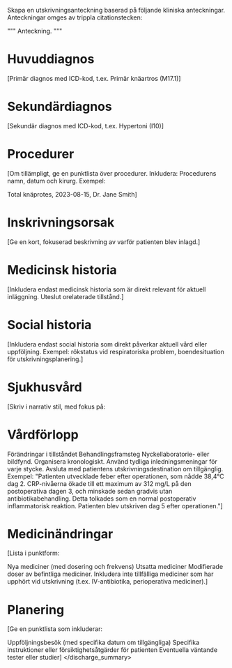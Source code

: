 Skapa en utskrivningsanteckning baserad på följande kliniska anteckningar. Anteckningar omges av trippla citationstecken:

"""
Anteckning.
"""

<Utskrivningsanteckning>

# Huvuddiagnos
[Primär diagnos med ICD-kod, t.ex. Primär knäartros (M17.1)]

# Sekundärdiagnos
[Sekundär diagnos med ICD-kod, t.ex. Hypertoni (I10)]

# Procedurer
[Om tillämpligt, ge en punktlista över procedurer. Inkludera: Procedurens namn, datum och kirurg. Exempel:

Total knäprotes, 2023-08-15, Dr. Jane Smith]
# Inskrivningsorsak
[Ge en kort, fokuserad beskrivning av varför patienten blev inlagd.]

# Medicinsk historia
[Inkludera endast medicinsk historia som är direkt relevant för aktuell inläggning. Uteslut orelaterade tillstånd.]

# Social historia
[Inkludera endast social historia som direkt påverkar aktuell vård eller uppföljning. Exempel: rökstatus vid respiratoriska problem, boendesituation för utskrivningsplanering.]

# Sjukhusvård
[Skriv i narrativ stil, med fokus på:

# Vårdförlopp
Förändringar i tillståndet
Behandlingsframsteg
Nyckellaboratorie- eller bildfynd. Organisera kronologiskt. Använd tydliga inledningsmeningar för varje stycke. Avsluta med patientens utskrivningsdestination om tillgänglig.
Exempel: "Patienten utvecklade feber efter operationen, som nådde 38,4°C dag 2. CRP-nivåerna ökade till ett maximum av 312 mg/L på den postoperativa dagen 3, och minskade sedan gradvis utan antibiotikabehandling. Detta tolkades som en normal postoperativ inflammatorisk reaktion. Patienten blev utskriven dag 5 efter operationen."]

# Medicinändringar
[Lista i punktform:

Nya mediciner (med dosering och frekvens)
Utsatta mediciner
Modifierade doser av befintliga mediciner. Inkludera inte tillfälliga mediciner som har upphört vid utskrivning (t.ex. IV-antibiotika, perioperativa mediciner).]

# Planering
[Ge en punktlista som inkluderar:

Uppföljningsbesök (med specifika datum om tillgängliga)
Specifika instruktioner eller försiktighetsåtgärder för patienten
Eventuella väntande tester eller studier] </discharge_summary>

